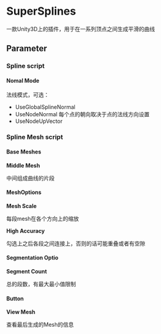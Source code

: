 # SuperSplines

一款Unity3D上的插件，用于在一系列顶点之间生成平滑的曲线

## Parameter

### Spline script

#### Nomal Mode

法线模式，可选：

* UseGlobalSplineNormal
* UseNodeNormal 每个点的朝向取决于点的法线方向设置
* UseNodeUpVector

### Spline Mesh script

#### Base Meshes

**Middle Mesh**

中间组成曲线的片段

#### MeshOptions

**Mesh Scale**

每段mesh在各个方向上的缩放

**High Accuracy**

勾选上之后各段之间连接上，否则的话可能重叠或者有空隙

#### Segmentation Optio

**Segment Count**

总的段数，有最大最小值限制

#### Button

**View Mesh**

查看最后生成的Mesh的信息

